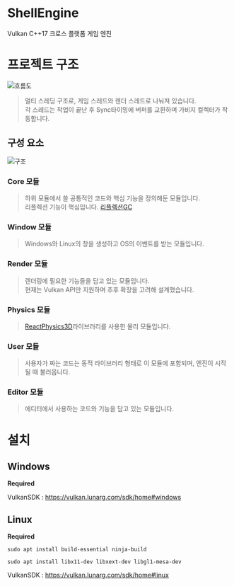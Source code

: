 # ShellEngine
Vulkan C++17 크로스 플랫폼 게임 엔진

# 프로젝트 구조

![흐름도](https://github.com/user-attachments/assets/79eef4d4-5b85-4093-8597-183433164c18)
> 멀티 스레딩 구조로, 게임 스레드와 렌더 스레드로 나눠져 있습니다. </br>
> 각 스레드는 작업이 끝난 후 Sync타이밍에 버퍼를 교환하며 가비지 컬렉터가 작동합니다.

## 구성 요소
![구조](https://github.com/user-attachments/assets/7f85f7ac-3e7e-43e1-accb-9dc8effbc9e0)

### Core 모듈
> 하위 모듈에서 쓸 공통적인 코드와 핵심 기능을 정의해둔 모듈입니다. </br>
> 리플렉션 기능이 핵심입니다. [리플렉션](https://github.com/Shell4026/ShellEngine/blob/main/include/Core/Reflection.hpp)[GC](https://github.com/Shell4026/ShellEngine/blob/main/src/Core/GarbageCollection.cpp)</br>
### Window 모듈
> Windows와 Linux의 창을 생성하고 OS의 이벤트를 받는 모듈입니다.
### Render 모듈
> 렌더링에 필요한 기능들을 담고 있는 모듈입니다. </br>
> 현재는 Vulkan API만 지원하며 추후 확장을 고려해 설계했습니다.
### Physics 모듈
> [ReactPhysics3D](https://www.reactphysics3d.com/)라이브러리를 사용한 물리 모듈입니다.
### User 모듈
> 사용자가 짜는 코드는 동적 라이브러리 형태로 이 모듈에 포함되며, 엔진이 시작 될 때 불러옵니다. </br>
### Editor 모듈
> 에디터에서 사용하는 코드와 기능을 담고 있는 모듈입니다.

# 설치
## Windows

**Required**

VulkanSDK : https://vulkan.lunarg.com/sdk/home#windows

## Linux

**Required**
```
sudo apt install build-essential ninja-build
```
```
sudo apt install libx11-dev libxext-dev libgl1-mesa-dev
```
VulkanSDK : https://vulkan.lunarg.com/sdk/home#linux
